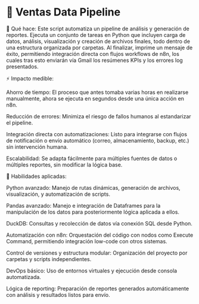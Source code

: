 # 🧼 Ventas Data Pipeline

📌 Qué hace:
Este script automatiza un pipeline de análisis y generación de reportes. Ejecuta un conjunto de tareas en Python que incluyen carga de datos, análisis, visualización y creación de archivos finales, todo dentro de una estructura organizada por carpetas. Al finalizar, imprime un mensaje de éxito, permitiendo integración directa con flujos workflows de n8n, los cuales tras esto enviarán vía Gmail los resúmenes KPIs y los errores log presentados.

⚡ Impacto medible:

Ahorro de tiempo: El proceso que antes tomaba varias horas en realizarse manualmente, ahora se ejecuta en segundos desde una única acción en n8n.

Reducción de errores: Minimiza el riesgo de fallos humanos al estandarizar el pipeline.

Integración directa con automatizaciones: Listo para integrarse con flujos de notificación o envío automático (correo, almacenamiento, backup, etc.) sin intervención humana.

Escalabilidad: Se adapta fácilmente para múltiples fuentes de datos o múltiples reportes, sin modificar la lógica base.


🧠 Habilidades aplicadas:

Python avanzado: Manejo de rutas dinámicas, generación de archivos, visualización, y automatización de scripts.

Pandas avanzado: Manejo e integración de Dataframes para la manipulación de los datos para posteriormente lógica aplicada a ellos.

DuckDB: Consultas y recolección de datos vía conexión SQL desde Python.

Automatización con n8n: Orquestación del código con nodos como Execute Command, permitiendo integración low-code con otros sistemas.

Control de versiones y estructura modular: Organización del proyecto por carpetas y scripts independientes.

DevOps básico: Uso de entornos virtuales y ejecución desde consola automatizada.

Lógica de reporting: Preparación de reportes generados automáticamente con análisis y resultados listos para envío.
